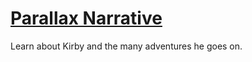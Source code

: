 # [Parallax Narrative](https://creative.colorado.edu/~abba6449/dev/parallax-narrative/dist/)

Learn about Kirby and the many adventures he goes on. 

